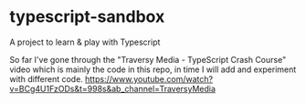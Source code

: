 # typescript-sandbox
A project to learn &amp; play with Typescript

So far I've gone through the "Traversy Media - TypeScript Crash Course" video which is mainly the code in this repo, in time I will add and experiment with different code.
https://www.youtube.com/watch?v=BCg4U1FzODs&t=998s&ab_channel=TraversyMedia